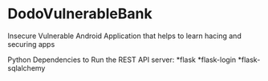 # DodoVulnerableBank
Insecure Vulnerable Android Application that helps to learn hacing and securing apps

Python Dependencies to Run the REST API server:
  *flask
  *flask-login
  *flask-sqlalchemy
  

